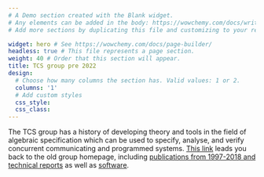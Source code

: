 ```yaml
---
# A Demo section created with the Blank widget.
# Any elements can be added in the body: https://wowchemy.com/docs/writing-markdown-latex/
# Add more sections by duplicating this file and customizing to your requirements.

widget: hero # See https://wowchemy.com/docs/page-builder/
headless: true # This file represents a page section.
weight: 40 # Order that this section will appear.
title: TCS group pre 2022
design:
  # Choose how many columns the section has. Valid values: 1 or 2.
  columns: '1'
  # Add custom styles
  css_style: 
  css_class:
---
```


The TCS group has a history of developing theory and tools in the field of algebraic specification which can be used to specify, analyse, and verify concurrent communicating and programmed systems. [This link](https://ivi.fnwi.uva.nl/tcs/index_old.html) leads you back to the old group homepage, including [publications from 1997-2018 and technical reports](https://ivi.fnwi.uva.nl/tcs/publications.php) as well as [software](https://ivi.fnwi.uva.nl/tcs/software.html).
